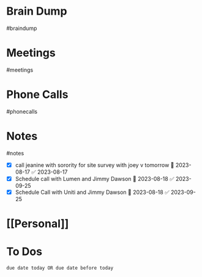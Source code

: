 # Brain Dump
#braindump 

# Meetings
#meetings 
# Phone Calls
#phonecalls 
# Notes
#notes

- [x] call jeanine with sorority for site survey with joey v tomorrow 📅 2023-08-17 ✅ 2023-08-17
- [x] Schedule call with Lumen and Jimmy Dawson 📅 2023-08-18 ✅ 2023-09-25
- [x] Schedule Call with Uniti and Jimmy Dawson 📅 2023-08-18 ✅ 2023-09-25
# [[Personal]]

# To Dos
```tasks
due date today OR due date before today
```